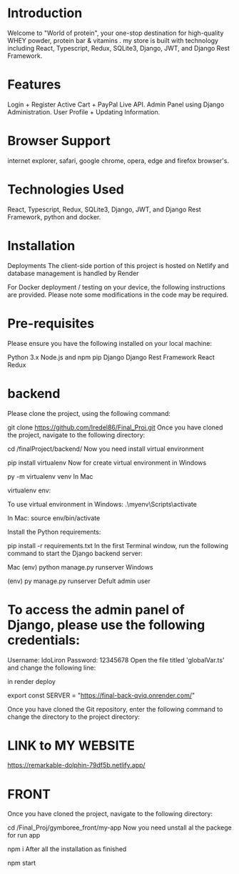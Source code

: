 # Introduction

Welcome to "World of protein", your one-stop destination for high-quality WHEY powder, protein bar & vitamins .
my store is built with technology  including React, Typescript, Redux, SQLite3, Django, JWT, and Django Rest Framework.

# Features

Login + Register 
Active Cart + PayPal Live API.
Admin Panel using Django Administration.
User Profile + Updating Information.

# Browser Support
internet explorer, safari, google chrome, opera, edge and firefox browser's.

# Technologies Used
React, Typescript, Redux, SQLite3, Django, JWT, and Django Rest Framework, python and docker.

# Installation
Deployments
The client-side portion of this project is hosted on Netlify and database management is handled by Render

For Docker deployment / testing on your device, the following instructions are provided. Please note some modifications in the code may be required.

# Pre-requisites
Please ensure you have the following installed on your local machine:

Python 3.x
Node.js and npm
pip
Django
Django Rest Framework
React
Redux

# backend
Please clone the project, using the following command:

git clone https://github.com/Iredel86/Final_Proj.git
Once you have cloned the project, navigate to the following directory:

cd /finalProject/backend/
Now you need install virtual environment

pip install virtualenv
Now for create virtual environment in Windows

py -m virtualenv venv
In Mac

virtualenv env:

To use virtual environment in Windows:
.\myenv\Scripts\activate

In Mac:
source env/bin/activate

Install the Python requirements:

pip install -r requirements.txt
In the first Terminal window, run the following command to start the Django backend server:

Mac
(env) python manage.py runserver
Windows

(env) py manage.py runserver
Defult admin user
# To access the admin panel of Django, please use the following credentials:

Username: IdoLiron
Password: 12345678
Open the file titled 'globalVar.ts' and change the following line:

in render deploy

export const SERVER = "https://final-back-qviq.onrender.com/"

Once you have cloned the Git repository, enter the following command to change the directory to the project directory:



# LINK to MY WEBSITE
https://remarkable-dolphin-79df5b.netlify.app/

# FRONT
Once you have cloned the project, navigate to the following directory:

cd /Final_Proj/gymboree_front/my-app
Now you need unstall al the packege for run app

npm i
After all the installation as finished

npm start
